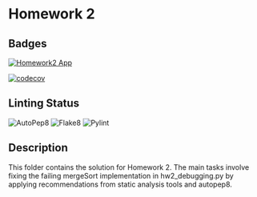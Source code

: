 # Homework 2

## Badges

[![Homework2 App](https://github.com/Software-Engineering-2024-Group/Homeworks/actions/workflows/hw2-app.yml/badge.svg)](https://github.com/Software-Engineering-2024-Group/Homeworks/actions/workflows/hw2-app.yml)

[![codecov](https://codecov.io/gh/Software-Engineering-2024-Group/Homework/graph/badge.svg?token=UNU21ZEC8U)](https://codecov.io/gh/Software-Engineering-2024-Group/Homework)

## Linting Status

![AutoPep8](https://img.shields.io/github/workflow/status/Software-Engineering-2024-Group/Homeworks/hw2-autopep8?label=AutoPep8&style=flat-square&color=green)
![Flake8](https://img.shields.io/github/workflow/status/Software-Engineering-2024-Group/Homeworks/hw2-flake8?label=Flake8&style=flat-square&color=green)
![Pylint](https://img.shields.io/github/workflow/status/Software-Engineering-2024-Group/Homeworks/hw2-pylint?label=Pylint&style=flat-square&color=green)

## Description

This folder contains the solution for Homework 2. The main tasks involve fixing the failing mergeSort implementation in hw2_debugging.py by applying recommendations from static analysis tools and autopep8. 
